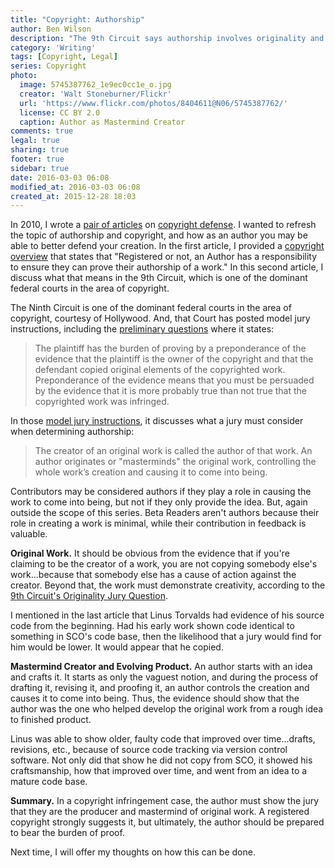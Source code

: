 ```yaml
---
title: "Copyright: Authorship"
author: Ben Wilson
description: "The 9th Circuit says authorship involves originality and a 'mastermind' role in creating the work."
category: 'Writing'
tags: [Copyright, Legal]
series: Copyright
photo:
  image: 5745387762_1e9ec0cc1e_o.jpg
  creator: 'Walt Stoneburner/Flickr'
  url: 'https://www.flickr.com/photos/8404611@N06/5745387762/'
  license: CC BY 2.0
  caption: Author as Mastermind Creator
comments: true
legal: true
sharing: true
footer: true
sidebar: true
date: 2016-03-03 06:08
modified_at: 2016-03-03 06:08
created_at: 2015-12-28 18:03
---
```


In 2010, I wrote a [pair of articles](/writing/when-should-you-register-your-work/) on [copyright defense](/writing/how-i-protect-my-copyright/).
I wanted to refresh the topic of authorship and copyright, and how as an author you may be able to better defend your creation.
In the first article, I provided a [copyright overview](/writing/copyright-overview/) that states that "Registered or not, an Author has a responsibility to ensure they can prove their authorship of a work." In this second article, I discuss what that means in the 9th Circuit, which is one of the dominant federal courts in the area of copyright.

<!-- more -->

The Ninth Circuit is one of the dominant federal courts in the area of copyright, courtesy of Hollywood. And, that Court has posted model jury instructions, including the [preliminary questions](http://www3.ce9.uscourts.gov/jury-instructions/node/257) where it states:

> The plaintiff has the burden of proving by a preponderance of the evidence that the plaintiff is the owner of the copyright and that the defendant copied original elements of the copyrighted work. Preponderance of the evidence means that you must be persuaded by the evidence that it is more probably true than not true that the copyrighted work was infringed.

In those [model jury instructions](http://www3.ce9.uscourts.gov/jury-instructions/node/263), it discusses what a jury must consider when determining authorship:

> The creator of an original work is called the author of that work. An author originates or "masterminds" the original work, controlling the whole work’s creation and causing it to come into being.

Contributors may be considered authors if they play a role in causing the work to come into being, but not if they only provide the idea. But, again outside the scope of this series. Beta Readers aren't authors because their role in creating a work is minimal, while their contribution in feedback is valuable.

**Original Work.**
It should be obvious from the evidence that if you're claiming to be the creator of a work, you are not copying somebody else's work...because that somebody else has a cause of action against the creator. Beyond that, the work must demonstrate creativity, according to the [9th Circuit's Originality Jury Question](http://www3.ce9.uscourts.gov/jury-instructions/node/269).

I mentioned in the last article that Linus Torvalds had evidence of his source code from the beginning. Had his early work shown code identical to something in SCO's code base, then the likelihood that a jury would find for him would be lower. It would appear that he copied.

**Mastermind Creator and Evolving Product.** An author starts with an idea and crafts it. It starts as only the vaguest notion, and during the process of drafting it, revising it, and proofing it, an author controls the creation and causes it to come into being. Thus, the evidence should show that the author was the one who helped develop the original work from a rough idea to finished product.

Linus was able to show older, faulty code that improved over time...drafts, revisions, etc., because of source code tracking via version control software. Not only did that show he did not copy from SCO, it showed his craftsmanship, how that improved over time, and went from an idea to a mature code base.

**Summary.** In a copyright infringement case, the author must show the jury that they are the producer and mastermind of original work. A registered copyright strongly suggests it, but ultimately, the author should be prepared to bear the burden of proof.

Next time, I will offer my thoughts on how this can be done.
